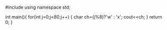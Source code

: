 #include<iostream>
using namespace std;

int main(){
    for(int j=0;j<80;j++)
    {
        char ch=(j%8)?'w' : 'x';
        cout<<ch;
    }
return 0;
}

